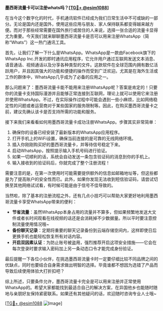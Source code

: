 **墨西哥流量卡可以注册whats吗？[[TG💪+ @esim1088](https://t.me/s/esim1088)]**

在当今这个数字化的时代，手机通讯软件已经成为我们日常生活中不可或缺的一部分。无论是国内还是国外，使用这些应用与朋友、家人保持联系都变得越来越方便。而对于那些经常需要在国外旅行或居住的人来说，选择一张合适的流量卡显得尤为重要。今天我们就来聊聊墨西哥流量卡是否可以用来注册WhatsApp（简称“Whats”）这一热门通讯工具。

首先，让我们了解一下什么是WhatsApp。WhatsApp是一款由Facebook旗下的WhatsApp Inc.开发的即时通讯应用程序，它允许用户通过互联网发送文本消息、语音通话、视频通话以及分享各种类型的文件。这款软件在全球范围内拥有数亿活跃用户，并且因其强大的功能和便捷的操作而受到广泛欢迎。尤其是在海外生活或工作的群体中，WhatsApp几乎成为了必备的应用之一。

那么问题来了：墨西哥流量卡能不能用来注册WhatsApp呢？答案是肯定的！只要你的流量卡支持国际漫游并且能够正常连接到互联网，理论上就可以使用它来注册并使用WhatsApp。不过，在实际操作过程中可能会遇到一些小麻烦，比如网络稳定性的问题或者运营商对于某些国家的服务限制等。因此，在购买墨西哥流量卡之前，建议先确认该卡是否支持所需的功能和服务。

接下来我们来看看如何用墨西哥流量卡成功注册WhatsApp。步骤其实非常简单：

1. 确保你的设备已经安装了最新版本的WhatsApp应用程序。
2. 打开手机上的WiFi设置，确保当前连接的是可靠的无线网络环境。
3. 插入你刚刚购买好的墨西哥流量卡，并等待信号稳定下来。
4. 启动WhatsApp，按照提示输入手机号码进行验证。
5. 如果一切顺利的话，系统会自动发送一条包含验证码的消息到你的手机上。
6. 输入接收到的验证码后，你就完成了整个注册流程！

需要注意的是，在第一次使用时可能需要提供额外的信息如邮箱地址等，但这些都是为了提高账户的安全性而已。此外，如果你发现无法收到短信验证码，请尝试切换至其他网络试试看，有时候可能是由于信号不佳导致的。

当然啦，除了基本的注册流程之外，还有几点小技巧可以帮助大家更好地利用墨西哥流量卡享受WhatsApp带来的便利：

- **节省流量**：虽然WhatsApp本身占用的流量并不算多，但如果频繁地发送大文件或者长时间观看在线视频的话还是会消耗掉不少数据量。所以平时要注意控制流量使用情况哦~
- **备份聊天记录**：定期将重要的聊天记录备份到云端存储空间内，这样即使日后更换手机也能轻松恢复所有对话内容。
- **开启双因素认证**：为防止账号被盗用，强烈推荐开启这项安全措施——它会在每次登录时要求输入密码加上另一条动态口令才能完成身份验证。

最后提醒一下各位小伙伴，在挑选墨西哥流量卡时一定要仔细比较不同品牌之间的优缺点，同时也要结合自身需求做出明智的选择。毕竟谁都不想因为选错了产品而导致后续使用体验大打折扣吧？

综上所述，只要条件允许，墨西哥流量卡完全是可以用来注册并正常使用WhatsApp的。希望大家都能找到最适合自己的解决方案，在异国他乡也能随时随地与亲朋好友保持紧密联系。如果还有其他疑问的话，欢迎随时咨询专业人士哦~

[[TG💪+ @esim1088](https://t.me/s/esim1088) ![Image](https://i.postimg.cc/4NQfJmqS/Snipaste-2025-05-13-00-14-12.png)]